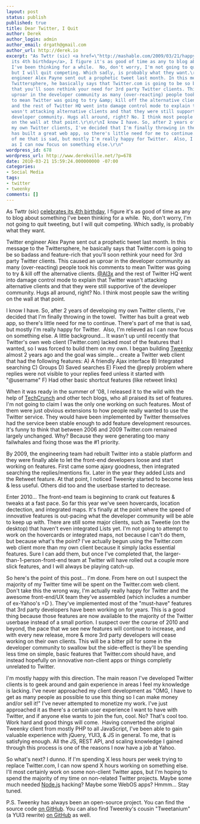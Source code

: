 ```yaml
---
layout: post
status: publish
published: true
title: Dear Twitter, I Quit
author: Derek
author_login: admin
author_email: drgath@gmail.com
author_url: http://derek.io
excerpt: "As Twttr (sic) <a href=\"http://mashable.com/2009/03/21/happy-birthday-twitter/\">celebrates
  its 4th birthday</a>, I figure it's as good of time as any to blog about something
  I've been thinking for a while.  No, don't worry, I'm not going to quit tweeting,
  but I will quit competing. Which sadly, is probably what they want.\r\n\r\nTwitter
  engineer Alex Payne sent out a prophetic tweet last month. In this message to the
  Twittersphere, he basically says that Twitter.com is going to be so badass and feature-rich
  that you'll soon rethink your need for 3rd party Twitter clients. This caused an
  uproar in the developer community as many (over-reacting) people took his comments
  to mean Twitter was going to try &amp; kill off the alternative clients. <a href=\"http://twitter.com/al3x\">@Al3x</a>
  and the rest of Twitter HQ went into damage control mode to explain that Twitter
  wasn't attacking alternative clients and that they were still supportive of the
  developer community. Hugs all around, right? No. I think most people saw the writing
  on the wall at that point.\r\n\r\nI know I have. So, after 2 years of developing
  my own Twitter clients, I've decided that I'm finally throwing in the towel.  Twitter
  has built a great web app, so there's little need for me to continue. There's part
  of me that is sad, but mostly I'm really happy for Twitter.  Also, I'm relieved
  as I can now focus on something else.\r\n"
wordpress_id: 678
wordpress_url: http://www.derekville.net/?p=678
date: 2010-03-21 15:59:24.000000000 -07:00
categories:
- Social Media
tags:
- twitter
- tweenky
comments: []
---
```

As Twttr (sic) <a href="http://mashable.com/2009/03/21/happy-birthday-twitter/">celebrates its 4th birthday</a>, I figure it's as good of time as any to blog about something I've been thinking for a while.  No, don't worry, I'm not going to quit tweeting, but I will quit competing. Which sadly, is probably what they want.

<!--more-->

Twitter engineer Alex Payne sent out a prophetic tweet last month. In this message to the Twittersphere, he basically says that Twitter.com is going to be so badass and feature-rich that you'll soon rethink your need for 3rd party Twitter clients. This caused an uproar in the developer community as many (over-reacting) people took his comments to mean Twitter was going to try &amp; kill off the alternative clients. <a href="http://twitter.com/al3x">@Al3x</a> and the rest of Twitter HQ went into damage control mode to explain that Twitter wasn't attacking alternative clients and that they were still supportive of the developer community. Hugs all around, right? No. I think most people saw the writing on the wall at that point.

I know I have. So, after 2 years of developing my own Twitter clients, I've decided that I'm finally throwing in the towel.  Twitter has built a great web app, so there's little need for me to continue. There's part of me that is sad, but mostly I'm really happy for Twitter.  Also, I'm relieved as I can now focus on something else.
<a id="more"></a><a id="more-678"></a>
A little background... It wasn't up until recently that Twitter's own web client (Twitter.com) lacked most of the features that I wanted, so I was forced to build them on my own. I began building <a href="http://tweenky.com">Tweenky</a> almost 2 years ago and the goal was simple... create a Twitter web client that had the following features:
A) A friendly Ajax interface
B) Integrated searching
C) Groups
D) Saved searches
E) Fixed the @reply problem where replies were not visible to your replies feed unless it started with "@username"
F) Had other basic shortcut features (like retweet links)

When it was ready in the summer of '08, I released it to the wild with the help of <a href="http://techcrunch.com/2008/07/24/tweenky-brings-gmails-good-looks-to-twitter/">TechCrunch</a> and other tech blogs, who all praised its set of features. I'm not going to claim I was the only one working on such features. Most of them were just obvious extensions to how people really wanted to use the Twitter service. They would have been implemented by Twitter themselves had the service been stable enough to add feature development resources. It's funny to think that between 2006 and 2009 Twitter.com remained largely unchanged. Why? Because they were generating too many failwhales and fixing those was the #1 priority.

By 2009, the engineering team had rebuilt Twitter into a stable platform and they were finally able to let the front-end developers loose and start working on features. First came some ajaxy goodness, then integrated searching the replies/mentions fix. Later in the year they added Lists and the Retweet feature. At that point, I noticed Tweenky started to become less &amp; less useful. Others did too and the userbase started to decrease.

Enter 2010... The front-end team is beginning to crank out features &amp; tweaks at a fast pace. So far this year we've seen hovercards, location dectection, and integrated maps. It's finally at the point where the speed of innovative features is out-pacing what the developer community will be able to keep up with. There are still some major clients, such as Tweetie (on the desktop) that haven't even integrated Lists yet. I'm not going to attempt to work on the hovercards or integrated maps, not because I can't do them, but because what's the point? I've actually begun using the Twitter.com web client more than my own client because it simply lacks essential features. Sure I can add them, but once I've completed that, the larger-than-1-person-front-end team at Twitter will have rolled out a couple more slick features, and I will always be playing catch-up.

So here's the point of this post... I'm done. From here on out I suspect the majority of my Twitter time will be spent on the Twitter.com web client. Don't take this the wrong way, I'm actually really happy for Twitter and the awesome front-end/UX team they've assembled (which includes a number of ex-Yahoo's =D ). They've implemented most of the "must-have" features that 3rd party developers have been working on for years. This is a good thing because those features are now available to the majority of the Twitter userbase instead of a small portion. I suspect over the course of 2010 and beyond, the pace that we see new features will continue to increase, and with every new release, more &amp; more 3rd party developers will cease working on their own clients. This will be a bitter pill for some in the developer community to swallow but the side-effect is they'll be spending less time on simple, basic features that Twitter.com should have, and instead hopefully on innovative non-client apps or things completly unrelated to Twitter.

I'm mostly happy with this direction. The main reason I've developed Twitter clients is to geek around and gain experience in areas I feel my knowledge is lacking. I've never approached my client development as "OMG, I have to get as many people as possible to use this thing so I can make money and/or sell it!" I've never attempted to monetize my work. I've just approached it as there's a certain user experience I want to have with Twitter, and if anyone else wants to join the fun, cool. No? That's cool too. Work hard and good things will come.  Having converted the original Tweenky client from mostly PHP to all JavaScript, I've been able to gain valuable experience with jQuery, YUI3, &amp; JS in general. To me, that is satisfying enough. All the JS, REST API, and scaling knowledge I gained through this process is one of the reasons I now have a job at Yahoo.

So what's next? I dunno. If I'm spending X less hours per week trying to replace Twitter.com, I can now spend X hours working on something else. I'll most certainly work on some non-client Twitter apps, but I'm hoping to spend the majority of my time on non-related Twitter projects. Maybe some much needed <a href="http://nodejs.org/">Node.js</a> hacking? Maybe some WebOS apps? Hmmm... Stay tuned.

P.S. Tweenky has always been an open-source project. You can find the source code <a href="http://github.com/derek/tweenky/">on GitHub</a>. You can also find Tweenky's cousin "Tweetanium" (a YUI3 rewrite) <a href="http://github.com/derek/Tweetanium">on GitHub</a> as well.

